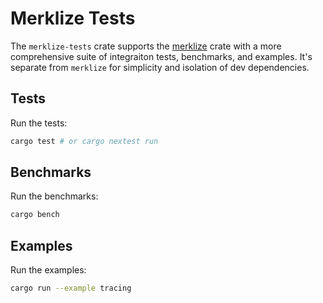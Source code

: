 # Merklize Tests

The `merklize-tests` crate supports the [merklize](../merklize) crate with a more comprehensive suite of integraiton tests, benchmarks, and examples. It's separate from `merklize` for simplicity and isolation of dev dependencies.

## Tests

Run the tests:

```sh
cargo test # or cargo nextest run
```

## Benchmarks

Run the benchmarks:

```sh
cargo bench
```

## Examples

Run the examples:

```sh
cargo run --example tracing
```

